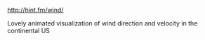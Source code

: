 http://hint.fm/wind/

Lovely animated visualization of wind direction and velocity in the continental US